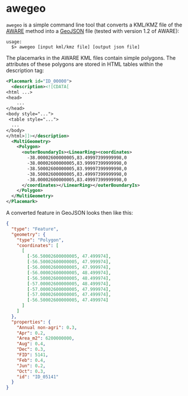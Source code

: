 # awegeo
`awegeo` is a simple command line tool that converts a KML/KMZ file of
the [AWARE](http://www.wulca-waterlca.org/aware.html) method into a
[GeoJSON](https://tools.ietf.org/html/rfc7946) file (tested with version
1.2 of AWARE):

```
usage:
  $> awegeo [input kml/kmz file] [output json file]
```

The placemarks in the AWARE KML files contain simple polygons. The
attributes of these polygons are stored in HTML tables within the description
tag:

```xml
<Placemark id="ID_00000">
  <description><![CDATA[
<html ...>
<head>
    ...
</head>
<body style="...">
 <table style="...">
  ...
</body>
</html>]]></description>
  <MultiGeometry>
    <Polygon>
      <outerBoundaryIs><LinearRing><coordinates>
        -38.00002600000005,83.49997399999998,0
        -38.00002600000005,83.99997399999998,0
        -38.50002600000005,83.99997399999998,0
        -38.50002600000005,83.49997399999998,0
        -38.00002600000005,83.49997399999998,0
      </coordinates></LinearRing></outerBoundaryIs>
    </Polygon>
  </MultiGeometry>
</Placemark>
```

A converted feature in GeoJSON looks then like this:

```json
{
  "type": "Feature",
  "geometry": {
    "type": "Polygon",
    "coordinates": [
      [
        [-56.50002600000005, 47.499974],
        [-56.50002600000005, 47.999974],
        [-56.00002600000005, 47.999974],
        [-56.00002600000005, 48.499974],
        [-56.50002600000005, 48.499974],
        [-57.00002600000005, 48.499974],
        [-57.00002600000005, 47.999974],
        [-57.00002600000005, 47.499974],
        [-56.50002600000005, 47.499974]
      ]
    ]
  },
  "properties": {
    "Annual non-agri": 0.3,
    "Apr": 0.2,
    "Area_m2": 6200000000,
    "Aug": 0.4,
    "Dec": 0.3,
    "FID": 5141,
    "Feb": 0.4,
    "Jun": 0.2,
    "Oct": 0.3,
    "id": "ID_05141"
  }
}
```